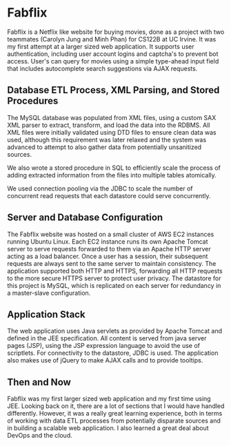 # Fabflix
Fabflix is a Netflix like website for buying movies, done as a project with two teammates (Carolyn Jung and Minh Phan) for CS122B at UC Irvine. It was my first attempt at a larger sized web application. It supports user authentication, including user account logins and captcha's to prevent bot access. User's can query for movies using a simple type-ahead input field that includes autocomplete search suggestions via AJAX requests. 

## Database ETL Process, XML Parsing, and Stored Procedures
The MySQL database was populated from XML files, using a custom SAX XML parser to extract, transform, and load the data into the RDBMS. All XML files were initially validated using DTD files to ensure clean data was used, although this requirement was later relaxed and the system was advanced to attempt to also gather data from potentially unsanitized sources. 

We also wrote a stored procedure in SQL to efficiently scale the process of adding extracted information from the files into multiple tables atomically.

We used connection pooling via the JDBC to scale the number of concurrent read requests that each datastore could serve concurrently.

## Server and Database Configuration
The Fabflix website was hosted on a small cluster of AWS EC2 instances running Ubuntu Linux. Each EC2 instance runs its own Apache Tomcat server to serve requests forwarded to them via an Apache HTTP server acting as a load balancer. Once a user has a session, their subsequent requests are always sent to the same server to maintain consistency. The application supported both HTTP and HTTPS, forwarding all HTTP requests to the more secure HTTPS server to protect user privacy. The datastore for this project is MySQL, which is replicated on each server for redundancy in a master-slave configuration.

## Application Stack
The web application uses Java servlets as provided by Apache Tomcat and defined in the JEE specification. All content is served from java server pages (JSP), using the JSP expression language to avoid the use of scriptlets. For connectivity to the datastore, JDBC is used. The application also makes use of jQuery to make AJAX calls and to provide tooltips.

## Then and Now
Fabflix was my first larger sized web application and my first time using JEE. Looking back on it, there are a lot of sections that I would have handled differently. However, it was a really great learning experience, both in terms of working with data ETL processes from potentially disparate sources and in building a scalable web application. I also learned a great deal about DevOps and the cloud.
